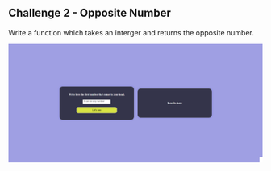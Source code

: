 ## Challenge 2 - Opposite Number

Write a function which takes an interger and returns the opposite number.

![print](images/screenshot2.png)
